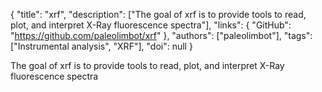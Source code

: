 {
  "title": "xrf",
  "description": ["The goal of xrf is to provide tools to read, plot, and interpret X-Ray fluorescence spectra"],
  "links": {
    "GitHub": "https://github.com/paleolimbot/xrf"
  },
  "authors": ["paleolimbot"],
  "tags": ["Instrumental analysis", "XRF"],
  "doi": null
}

<!-- Generated by csv2md.R – do not edit by hand -->

The goal of xrf is to provide tools to read, plot, and interpret X-Ray fluorescence spectra